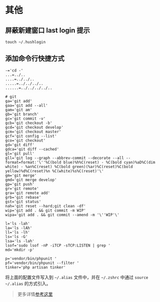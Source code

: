 # 其他

## 屏蔽新建窗口 last login 提示

```
touch ~/.hushlogin
```

## 添加命令行快捷方式

```
-='cd -'
...=../..
....=../../..
.....=../../../..
......=../../../../..

# git
ga='git add'
gaa='git add --all'
gam='git am'
gb='git branch'
gc='git commit -v'
gcb='git checkout -b'
gcd='git checkout develop'
gcm='git checkout master'
gcf='git config --list'
gco='git checkout'
gd='git diff'
gdca='git diff --cached'
gl='git pull'
gll='git log --graph --abbrev-commit --decorate --all --format=format:'\''%C(bold blue)%h%C(reset) - %C(bold cyan)%aD%C(dim white) - %an%C(reset) %C(bold green)(%ar)%C(reset)%C(bold yellow)%d%C(reset)%n %C(white)%s%C(reset)'\'
gm='git merge'
gmd='git merge develop'
gp='git push'
gr='git remote'
gra='git remote add'
grb='git rebase'
gst='git status'
nah='git reset --hard;git clean -df'
wip='git add . && git commit -m WIP'
wipa='git add . && git commit --amend -m '\''WIP'\'

l='ls -lah'
la='ls -lAh'
ll='ls -lh'
ls='ls -G'
lsa='ls -lah'
lsof='sudo lsof -nP -iTCP -sTCP:LISTEN | grep '
md='mkdir -p'

p='vendor/bin/phpunit '
pf='vendor/bin/phpunit --filter '
tinker='php artisan tinker'
```

将上面的配置文件写入到 `~/.alias` 文件中，并在 `~/.zshrc` 中通过 `source ~/.alias` 的方式引入。

> 更多详情[参考这里](http://osxdaily.com/2010/06/22/remove-the-last-login-message-from-the-terminal/)
